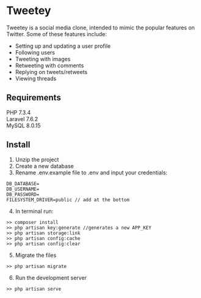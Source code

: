 # Tweetey

Tweetey is a social media clone, intended to mimic the popular features on Twitter. Some of these features include:

- Setting up and updating a user profile
- Following users
- Tweeting with images
- Retweeting with comments
- Replying on tweets/retweets
- Viewing threads

## Requirements

PHP 7.3.4  
Laravel 7.6.2  
MySQL 8.0.15  

## Install

1. Unzip the project
2. Create a new database
3. Rename .env.example file to .env and input your credentials:
```
DB_DATABASE=  
DB_USERNAME=  
DB_PASSWORD=  
FILESYSTEM_DRIVER=public // add at the bottom
```

4. In terminal run: 
```
>> composer install  
>> php artisan key:generate //generates a new APP_KEY  
>> php artisan storage:link  
>> php artisan config:cache  
>> php artisan config:clear
```

5. Migrate the files   
 ```
>> php artisan migrate
 ```

6. Run the development server
```
>> php artisan serve
```